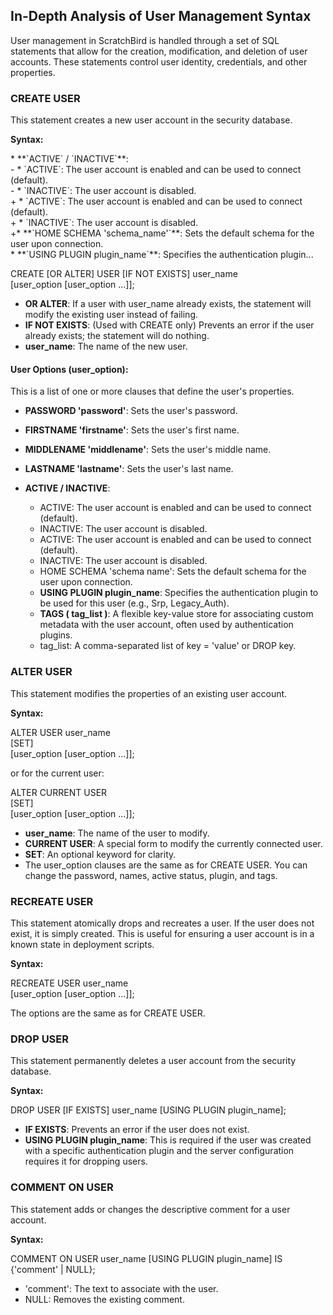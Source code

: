 ## **In-Depth Analysis of User Management Syntax**

User management in ScratchBird is handled through a set of SQL statements that allow for the creation, modification, and deletion of user accounts. These statements control user identity, credentials, and other properties.

### **CREATE USER**

This statement creates a new user account in the security database.

**Syntax:**

\* \*\*\`ACTIVE\` / \`INACTIVE\`\*\*:  
\-   \* \`ACTIVE\`: The user account is enabled and can be used to connect (default).  
\-   \* \`INACTIVE\`: The user account is disabled.  
\+   \* \`ACTIVE\`: The user account is enabled and can be used to connect (default).  
\+   \* \`INACTIVE\`: The user account is disabled.  
\+\* \*\*\`HOME SCHEMA 'schema\_name'\`\*\*: Sets the default schema for the user upon connection.  
\* \*\*\`USING PLUGIN plugin\_name\`\*\*: Specifies the authentication plugin...


CREATE \[OR ALTER\] USER \[IF NOT EXISTS\] user\_name  
    \[user\_option \[user\_option ...\]\];

* **OR ALTER**: If a user with user\_name already exists, the statement will modify the existing user instead of failing.  
* **IF NOT EXISTS**: (Used with CREATE only) Prevents an error if the user already exists; the statement will do nothing.  
* **user\_name**: The name of the new user.

#### **User Options (user\_option):**

This is a list of one or more clauses that define the user's properties.

* **PASSWORD 'password'**: Sets the user's password.  
* **FIRSTNAME 'firstname'**: Sets the user's first name.  
* **MIDDLENAME 'middlename'**: Sets the user's middle name.  
* **LASTNAME 'lastname'**: Sets the user's last name.  

* **ACTIVE / INACTIVE**:  
  * ACTIVE: The user account is enabled and can be used to connect (default).  
  * INACTIVE: The user account is disabled.  
  * ACTIVE: The user account is enabled and can be used to connect (default).  
  * INACTIVE: The user account is disabled.  
  * HOME SCHEMA 'schema name': Sets the default schema for the user upon connection.  
  * **USING PLUGIN plugin\_name**: Specifies the authentication plugin to be used for this user (e.g., Srp, Legacy\_Auth).  
  * **TAGS ( tag\_list )**: A flexible key-value store for associating custom metadata with the user account, often used by authentication plugins.  
  * tag\_list: A comma-separated list of key \= 'value' or DROP key.

### **ALTER USER**

This statement modifies the properties of an existing user account.

**Syntax:**

ALTER USER user\_name  
    \[SET\]  
    \[user\_option \[user\_option ...\]\];

or for the current user:

ALTER CURRENT USER  
    \[SET\]  
    \[user\_option \[user\_option ...\]\];

* **user\_name**: The name of the user to modify.  
* **CURRENT USER**: A special form to modify the currently connected user.  
* **SET**: An optional keyword for clarity.  
* The user\_option clauses are the same as for CREATE USER. You can change the password, names, active status, plugin, and tags.

### **RECREATE USER**

This statement atomically drops and recreates a user. If the user does not exist, it is simply created. This is useful for ensuring a user account is in a known state in deployment scripts.

**Syntax:**

RECREATE USER user\_name  
    \[user\_option \[user\_option ...\]\];

The options are the same as for CREATE USER.

### **DROP USER**

This statement permanently deletes a user account from the security database.

**Syntax:**

DROP USER \[IF EXISTS\] user\_name \[USING PLUGIN plugin\_name\];

* **IF EXISTS**: Prevents an error if the user does not exist.  
* **USING PLUGIN plugin\_name**: This is required if the user was created with a specific authentication plugin and the server configuration requires it for dropping users.

### **COMMENT ON USER**

This statement adds or changes the descriptive comment for a user account.

**Syntax:**

COMMENT ON USER user\_name \[USING PLUGIN plugin\_name\] IS {'comment' | NULL};

* 'comment': The text to associate with the user.  
* NULL: Removes the existing comment.
